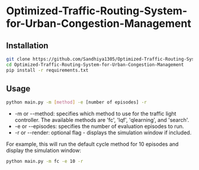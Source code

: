 # Optimized-Traffic-Routing-System-for-Urban-Congestion-Management


## Installation

```bash
git clone https://github.com/Sandhiya1305/Optimized-Traffic-Routing-System-for-Urban-Congestion-Management.git
cd Optimized-Traffic-Routing-System-for-Urban-Congestion-Management
pip install -r requirements.txt
```


## Usage

```bash
python main.py -m [method] -e [number of episodes] -r
```

- -m or --method: specifies which method to use for the traffic light controller. The available methods are 'fc', 'lqf', 'qlearning', and 'search'.
- -e or --episodes: specifies the number of evaluation episodes to run.
- -r or --render: optional flag - displays the simulation window if included.
    
    
For example, this will run the default cycle method for 10 episodes and display the simulation window:
```bash
python main.py -m fc -e 10 -r
```

